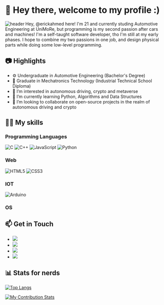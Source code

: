 # 👋 Hey there, welcome to my profile :) #

<a href="https://ibb.co/6n0wxyq"><img align="left" src="https://i.ibb.co/ngMmvwK/header.png" alt="header" border="0"></a>


Hey, @erickahmed here! I'm 21 and currently studing Automotive Engineering at UniMoRe, but programming is my second passion after cars and machines!
I'm a self-taught software developer, tho I'm still at my early phases.
I hope to combine my two passions in one job, and design physical parts while doing some low-level programming.
     


## 📷 Highlights

- ⚙️ Undergraduate in Automotive Engineering (Bachelor's Degree)
- 🔭 Graduate in Mechatronics Technology (Industrial Technical School Diploma)
- 👀 I’m interested in autonomous driving, crypto and metaverse
- 🌱 I’m currently learning Python, Algorithms and Data Structures
- 💞️ I’m looking to collaborate on open-source projects in the realm of autonomous driving and crypto


## 🧑‍🔬 My skills

### Programming Languages

![C](https://img.shields.io/badge/c-%2300599C.svg?style=for-the-badge&logo=c&logoColor=white)
![C++](https://img.shields.io/badge/c++-%2300599C.svg?style=for-the-badge&logo=c%2B%2B&logoColor=white)
![JavaScript](https://img.shields.io/badge/javascript-%23323330.svg?style=for-the-badge&logo=javascript&logoColor=%23F7DF1E)
![Python](https://img.shields.io/badge/python-3670A0?style=for-the-badge&logo=python&logoColor=ffdd54)

### Web

![HTML5](https://img.shields.io/badge/html5-%23E34F26.svg?style=for-the-badge&logo=html5&logoColor=white)
![CSS3](https://img.shields.io/badge/css3-%231572B6.svg?style=for-the-badge&logo=css3&logoColor=white)

### IOT

![Arduino](https://img.shields.io/badge/-Arduino-00979D?style=for-the-badge&logo=Arduino&logoColor=white)

### OS


## 📫 Get in Touch

   - [![](https://img.shields.io/badge/Stack_Overflow-FE7A16?style=for-the-badge&logo=stack-overflow&logoColor=white)](stackoverflow.com/users/16104417/erick)
   - [![](https://img.shields.io/badge/LinkedIn-0077B5?style=for-the-badge&logo=linkedin&logoColor=white)](linkedin.com/in/erickahmed/)
   - [![](https://img.shields.io/badge/Portfolio-%23000000.svg?style=for-the-badge&logo=firefox&logoColor=#FF7139)](https://erickahmed.me/)
   - [![](https://img.shields.io/badge/Gmail-D14836?style=for-the-badge&logo=gmail&logoColor=white)](ahmederick00@gmail.com)
 	
## 📊 Stats for nerds

[![Top Langs](https://github-readme-stats.vercel.app/api/top-langs/?username=erickahmed&layout=compact)](https://github.com/erickahmed)

[![My Contribution Stats](https://github-contribution-stats.vercel.app/api/?username=erickahmed)](https://github.com/erickahmed)

<!---
erickahmed/erickahmed is a ✨ special ✨ repository because its `README.md` (this file) appears on your GitHub profile.
You can click the Preview link to take a look at your changes.
--->



